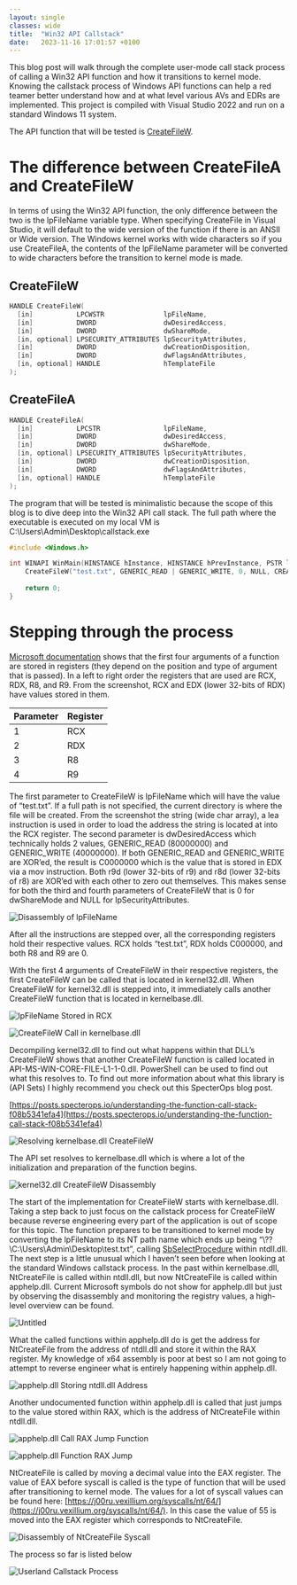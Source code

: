 ```yaml
---
layout: single
classes: wide
title:  "Win32 API Callstack"
date:   2023-11-16 17:01:57 +0100
---
```


This blog post will walk through the complete user-mode call stack process of calling a Win32 API function and how it transitions to kernel mode. Knowing the callstack process of Windows API functions can help a red teamer better understand how and at what level various AVs and EDRs are implemented. This project is compiled with Visual Studio 2022 and run on a standard Windows 11 system.

The API function that will be tested is [CreateFileW](https://learn.microsoft.com/en-us/windows/win32/api/fileapi/nf-fileapi-createfilew).

# The difference between CreateFileA and CreateFileW

In terms of using the Win32 API function, the only difference between the two is the lpFileName variable type. When specifying CreateFile in Visual Studio, it will default to the wide version of the function if there is an ANSII or Wide version. The Windows kernel works with wide characters so if you use CreateFileA, the contents of the lpFileName parameter will be converted to wide characters before the transition to kernel mode is made.

## CreateFileW

```cpp
HANDLE CreateFileW(
  [in]           LPCWSTR               lpFileName,
  [in]           DWORD                 dwDesiredAccess,
  [in]           DWORD                 dwShareMode,
  [in, optional] LPSECURITY_ATTRIBUTES lpSecurityAttributes,
  [in]           DWORD                 dwCreationDisposition,
  [in]           DWORD                 dwFlagsAndAttributes,
  [in, optional] HANDLE                hTemplateFile
);
```

## CreateFileA

```cpp
HANDLE CreateFileA(
  [in]           LPCSTR                lpFileName,
  [in]           DWORD                 dwDesiredAccess,
  [in]           DWORD                 dwShareMode,
  [in, optional] LPSECURITY_ATTRIBUTES lpSecurityAttributes,
  [in]           DWORD                 dwCreationDisposition,
  [in]           DWORD                 dwFlagsAndAttributes,
  [in, optional] HANDLE                hTemplateFile
);
```

The program that will be tested is minimalistic because the scope of this blog is to dive deep into the Win32 API call stack. The full path where the executable is executed on my local VM is C:\Users\Admin\Desktop\callstack.exe

```c
#include <Windows.h>

int WINAPI WinMain(HINSTANCE hInstance, HINSTANCE hPrevInstance, PSTR lpCmdLine, int nCmdShow) {
    CreateFileW("test.txt", GENERIC_READ | GENERIC_WRITE, 0, NULL, CREATE_NEW, FILE_ATTRIBUTE_NORMAL, NULL);
    
    return 0;
}
```

# Stepping through the process

[Microsoft documentation](https://learn.microsoft.com/en-us/cpp/build/x64-calling-convention?view=msvc-170) shows that the first four arguments of a function are stored in registers (they depend on the position and type of argument that is passed). In a left to right order the registers that are used are RCX, RDX, R8, and R9. From the screenshot, RCX and EDX (lower 32-bits of RDX) have values stored in them.

| Parameter | Register |
| --- | --- |
| 1 | RCX |
| 2 | RDX |
| 3 | R8 |
| 4 | R9 |

The first parameter to CreateFileW is lpFileName which will have the value of “test.txt”. If a full path is not specified, the current directory is where the file will be created. From the screenshot the string (wide char array), a lea instruction is used in order to load the address the string is located at into the RCX register. The second parameter is dwDesiredAccess which technically holds 2 values, GENERIC_READ (80000000) and GENERIC_WRITE (40000000). If both GENERIC_READ and GENERIC_WRITE are XOR’ed, the result is C0000000 which is the value that is stored in EDX via a mov instruction. Both r9d (lower 32-bits of r9) and r8d (lower 32-bits of r8) are XOR’ed with each other to zero out themselves. This makes sense for both the third and fourth parameters of CreateFileW that is 0 for dwShareMode and NULL for lpSecurityAttributes.

![Disassembly of lpFileName](/assets/img/Win32-API-Callstack/disassemblylpFileName.png)

After all the instructions are stepped over, all the corresponding registers hold their respective values. RCX holds “test.txt”, RDX holds C000000, and both R8 and R9 are 0.

With the first 4 arguments of CreateFileW in their respective registers, the first CreateFileW can be called that is located in kernel32.dll. When CreateFileW for kernel32.dll is stepped into, it immediately calls another CreateFileW function that is located in kernelbase.dll.

![lpFileName Stored in RCX](/assets/img/Win32-API-Callstack/regsitrylpFileName.png)

![CreateFileW Call in kernelbase.dll](/assets/img/Win32-API-Callstack/kernel32CreateFileW.png)

Decompiling kernel32.dll to find out what happens within that DLL’s CreateFileW shows that another CreateFileW function is called located in API-MS-WIN-CORE-FILE-L1-1-0.dll. PowerShell can be used to find out what this resolves to. To find out more information about what this library is (API Sets) I highly recommend you check out this SpecterOps blog post.

[https://posts.specterops.io/understanding-the-function-call-stack-f08b5341efa4](https://posts.specterops.io/understanding-the-function-call-stack-f08b5341efa4)

![Resolving kernelbase.dll CreateFileW](/assets/img/Win32-API-Callstack/kernelbaseResolve.png)

The API set resolves to kernelbase.dll which is where a lot of the initialization and preparation of the function begins.

![kernel32.dll CreateFileW Disassembly](/assets/img/Win32-API-Callstack/kernel32CreateFileWDisassembly.png)

The start of the implementation for CreateFileW starts with kernelbase.dll. Taking a step back to just focus on the callstack process for CreateFileW because reverse engineering every part of the application is out of scope for this topic. The function prepares to be transitioned to kernel mode by converting the lpFileName to its NT path name which ends up being “\\??\\C:\\Users\\Admin\\Desktop\\test.txt”, calling [SbSelectProcedure](http://undoc.airesoft.co.uk/ntdll.dll/SbSelectProcedure.php) within ntdll.dll. The next step is a little unusual which I haven’t seen before when looking at the standard Windows callstack process. In the past within kernelbase.dll, NtCreateFile is called within ntdll.dll, but now NtCreateFile is called within apphelp.dll. Current Microsoft symbols do not show for apphelp.dll but just by observing the disassembly and monitoring the registry values, a high-level overview can be found.

![Untitled](/assets/img/Win32-API-Callstack/apphelpUndocumentedFunctionCall.png)

What the called functions within apphelp.dll do is get the address for NtCreateFile from the address of ntdll.dll and store it within the RAX register. My knowledge of x64 assembly is poor at best so I am not going to attempt to reverse engineer what is entirely happening within apphelp.dll.

![apphelp.dll Storing ntdll.dll Address](/assets/img/Win32-API-Callstack/apphelpStoreNtdllAddress.png)

Another undocumented function within apphelp.dll is called that just jumps to the value stored within RAX, which is the address of NtCreateFile within ntdll.dll.

![apphelp.dll Call RAX Jump Function](/assets/img/Win32-API-Callstack/apphelpUndocumentedFunctionCall.png)

![apphelp.dll Function RAX Jump](/assets/img/Win32-API-Callstack/apphelpJmpRAX.png)

NtCreateFile is called by moving a decimal value into the EAX register. The value of EAX before syscall is called is the type of function that will be used after transitioning to kernel mode. The values for a lot of syscall values can be found here: [https://j00ru.vexillium.org/syscalls/nt/64/](https://j00ru.vexillium.org/syscalls/nt/64/). In this case the value of 55 is moved into the EAX register which corresponds to NtCreateFile.

![Disassembly of NtCreateFile Syscall](/assets/img/Win32-API-Callstack/ntCreateFileDisassembly.png)

The process so far is listed below

![Userland Callstack Process](/assets/img/Win32-API-Callstack/userlandCallstack.png)